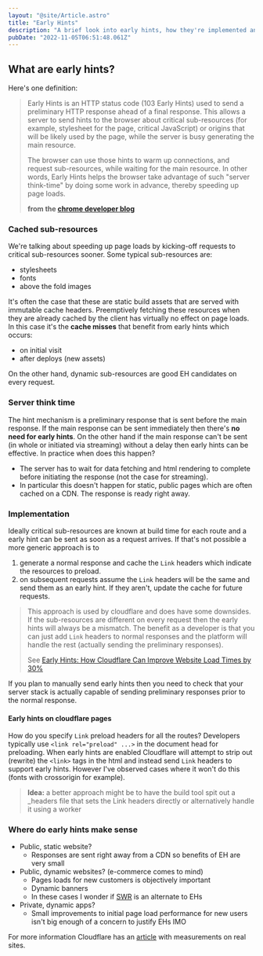 ```yaml
---
layout: "@site/Article.astro"
title: "Early Hints"
description: "A brief look into early hints, how they're implemented and when it makes sense to use them."
pubDate: "2022-11-05T06:51:48.061Z"
---
```


## What are early hints? 

Here's one definition:

> Early Hints is an HTTP status code (103 Early Hints) used to send a preliminary HTTP response ahead of a final response. This allows a server to send hints to the browser about critical sub-resources (for example, stylesheet for the page, critical JavaScript) or origins that will be likely used by the page, while the server is busy generating the main resource. 
>
> The browser can use those hints to warm up connections, and request sub-resources, while waiting for the main resource. In other words, Early Hints helps the browser take advantage of such "server think-time" by doing some work in advance, thereby speeding up page loads.
>
> **from the [chrome developer blog][1]**


### Cached sub-resources

We're talking about speeding up page loads by kicking-off requests to critical sub-resources sooner.
Some typical sub-resources are:

  - stylesheets
  - fonts
  - above the fold images

It's often the case that these are static build assets that are served with immutable cache headers.
Preemptively fetching these resources when they are already cached by the client has virtually no
effect on page loads. In this case it's the **cache misses** that benefit from early hints which occurs:

  - on initial visit
  - after deploys (new assets)

On the other hand, dynamic sub-resources are good EH candidates on every request.

### Server think time
   
The hint mechanism is a preliminary response that is sent before the main response. 
If the main response can be sent immediately then there's **no need for early hints**.
On the other hand if the main response can't be sent 
(in whole or initiated via streaming) without a delay then early hints
can be effective. In practice when does this happen?

  - The server has to wait for data fetching and html rendering to complete before
    initiating the response (not the case for streaming).
  - In particular this doesn't happen for static, public pages which are often 
    cached on a CDN. The response is ready right away.

### Implementation

Ideally critical sub-resources are known at build time for each route and a early
hint can be sent as soon as a request arrives. If that's not possible a more generic approach
is to

  1. generate a normal response and cache the `Link` headers which indicate the 
     resources to preload.
  2. on subsequent requests assume the `Link` headers will be the same and send them
     as an early hint. If they aren't, update the cache for future requests.

> This approach is used by cloudflare and does have some downsides. If the sub-resources
are different on every request then the early hints will always be a mismatch. The benefit as 
a developer is that you can just add `Link` headers to normal responses and the platform will
handle the rest (actually sending the preliminary responses).
>
> See [Early Hints: How Cloudflare Can Improve Website Load Times by 30%][3]

If you plan to manually send early hints then you need to check that your 
server stack is actually capable of sending preliminary responses 
prior to the normal response.

#### Early hints on cloudflare pages

How do you specify `Link` preload headers for all the routes? Developers typically use
`<link rel="preload" ...>` in the document head for preloading. When early hints are enabled
Cloudflare will attempt to strip out (rewrite) the `<link>` tags in the html
and instead send `Link` headers to support early hints. 
However I've observed cases where it won't do this (fonts with crossorigin for example).

> **Idea:** a better approach might be to have the build tool spit out a _headers file that sets the
Link headers directly or alternatively handle it using a worker

### Where do early hints make sense

- Public, static website?
  - Responses are sent right away from a CDN so benefits of EH are very small
- Public, dynamic websites? (e-commerce comes to mind)
  - Pages loads for new customers is objectively important
  - Dynamic banners
  - In these cases I wonder if [SWR][5] is an alternate to EHs
- Private, dynamic apps?
  - Small improvements to initial page load performance for new users isn't big enough of a concern
    to justify EHs IMO

For more information Cloudflare has an [article][4] with measurements on real sites.

[1]: https://developer.chrome.com/blog/early-hints/
[2]: https://developers.cloudflare.com/cache/about/early-hints/
[3]: https://blog.cloudflare.com/early-hints/
[4]: https://blog.cloudflare.com/early-hints-performance/
[5]: https://web.dev/stale-while-revalidate/
